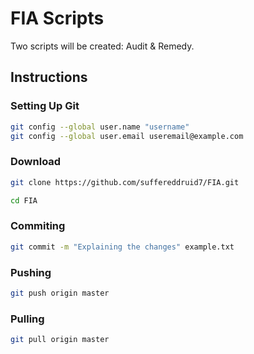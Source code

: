 # FIA Scripts

Two scripts will be created: Audit & Remedy.

## Instructions

### Setting Up Git

```bash
git config --global user.name "username"
git config --global user.email useremail@example.com
```

### Download

```bash
git clone https://github.com/suffereddruid7/FIA.git
```

```bash
cd FIA
```

### Commiting

```bash
git commit -m "Explaining the changes" example.txt
```

### Pushing

```bash
git push origin master
```

### Pulling

```bash
git pull origin master
```

